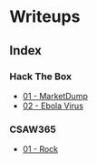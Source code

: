 # Writeups
## Index
### Hack The Box
* [01 - MarketDump](https://github.com/AlessandroMorelli96/Writeups/blob/master/HackTheBox/01_MarketDump.md)
* [02 - Ebola Virus](https://github.com/AlessandroMorelli96/Writeups/blob/master/HackTheBox/02_Ebola_Virus.md)
### CSAW365
* [01 - Rock](https://github.com/AlessandroMorelli96/Writeups/blob/master/CSAW365/01_Rock.md)

